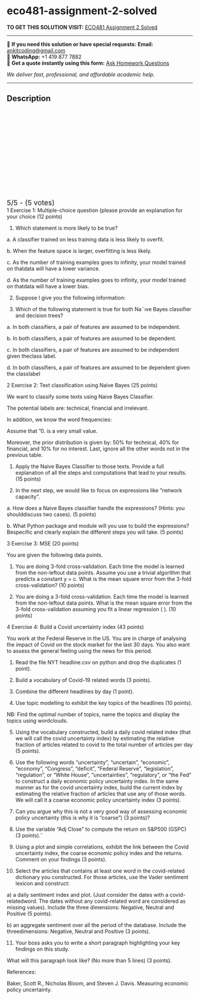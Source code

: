# eco481-assignment-2-solved
**TO GET THIS SOLUTION VISIT:** [ECO481 Assignment 2 Solved](https://www.ankitcodinghub.com/product/eco481-marlene-koffi-solved/)


---

📩 **If you need this solution or have special requests:** **Email:** ankitcoding@gmail.com  
📱 **WhatsApp:** +1 419 877 7882  
📄 **Get a quote instantly using this form:** [Ask Homework Questions](https://www.ankitcodinghub.com/services/ask-homework-questions/)

*We deliver fast, professional, and affordable academic help.*

---

<h2>Description</h2>



<div class="kk-star-ratings kksr-auto kksr-align-center kksr-valign-top" data-payload="{&quot;align&quot;:&quot;center&quot;,&quot;id&quot;:&quot;117419&quot;,&quot;slug&quot;:&quot;default&quot;,&quot;valign&quot;:&quot;top&quot;,&quot;ignore&quot;:&quot;&quot;,&quot;reference&quot;:&quot;auto&quot;,&quot;class&quot;:&quot;&quot;,&quot;count&quot;:&quot;5&quot;,&quot;legendonly&quot;:&quot;&quot;,&quot;readonly&quot;:&quot;&quot;,&quot;score&quot;:&quot;5&quot;,&quot;starsonly&quot;:&quot;&quot;,&quot;best&quot;:&quot;5&quot;,&quot;gap&quot;:&quot;4&quot;,&quot;greet&quot;:&quot;Rate this product&quot;,&quot;legend&quot;:&quot;5\/5 - (5 votes)&quot;,&quot;size&quot;:&quot;24&quot;,&quot;title&quot;:&quot;ECO481 Assignment 2 Solved&quot;,&quot;width&quot;:&quot;138&quot;,&quot;_legend&quot;:&quot;{score}\/{best} - ({count} {votes})&quot;,&quot;font_factor&quot;:&quot;1.25&quot;}">

<div class="kksr-stars">

<div class="kksr-stars-inactive">
            <div class="kksr-star" data-star="1" style="padding-right: 4px">


<div class="kksr-icon" style="width: 24px; height: 24px;"></div>
        </div>
            <div class="kksr-star" data-star="2" style="padding-right: 4px">


<div class="kksr-icon" style="width: 24px; height: 24px;"></div>
        </div>
            <div class="kksr-star" data-star="3" style="padding-right: 4px">


<div class="kksr-icon" style="width: 24px; height: 24px;"></div>
        </div>
            <div class="kksr-star" data-star="4" style="padding-right: 4px">


<div class="kksr-icon" style="width: 24px; height: 24px;"></div>
        </div>
            <div class="kksr-star" data-star="5" style="padding-right: 4px">


<div class="kksr-icon" style="width: 24px; height: 24px;"></div>
        </div>
    </div>

<div class="kksr-stars-active" style="width: 138px;">
            <div class="kksr-star" style="padding-right: 4px">


<div class="kksr-icon" style="width: 24px; height: 24px;"></div>
        </div>
            <div class="kksr-star" style="padding-right: 4px">


<div class="kksr-icon" style="width: 24px; height: 24px;"></div>
        </div>
            <div class="kksr-star" style="padding-right: 4px">


<div class="kksr-icon" style="width: 24px; height: 24px;"></div>
        </div>
            <div class="kksr-star" style="padding-right: 4px">


<div class="kksr-icon" style="width: 24px; height: 24px;"></div>
        </div>
            <div class="kksr-star" style="padding-right: 4px">


<div class="kksr-icon" style="width: 24px; height: 24px;"></div>
        </div>
    </div>
</div>


<div class="kksr-legend" style="font-size: 19.2px;">
            5/5 - (5 votes)    </div>
    </div>
1 Exercise 1: Multiple-choice question (please provide an explanation for your choice (12 points)

1. Which statement is more likely to be true?

a. A classifier trained on less training data is less likely to overfit.

b. When the feature space is larger, overfitting is less likely.

c. As the number of training examples goes to infinity, your model trained on thatdata will have a lower variance.

d. As the number of training examples goes to infinity, your model trained on thatdata will have a lower bias.

2. Suppose I give you the following information:

3. Which of the following statement is true for both Na¨ıve Bayes classifier and decision trees?

a. In both classifiers, a pair of features are assumed to be independent.

b. In both classifiers, a pair of features are assumed to be dependent.

c. In both classifiers, a pair of features are assumed to be independent given theclass label.

d. In both classifiers, a pair of features are assumed to be dependent given the classlabel

2 Exercise 2: Text classification using Naive Bayes (25 points)

We want to classify some texts using Naive Bayes Classifier.

The potential labels are: technical, financial and irrelevant.

In addition, we know the word frequencies:

Assume that ”0. is a very small value.

Moreover, the prior distribution is given by: 50% for technical, 40% for financial, and 10% for no interest. Last, ignore all the other words not in the previous table.

1. Apply the Naive Bayes Classifier to those texts. Provide a full explanation of all the steps and computations that lead to your results. (15 points)

2. In the next step, we would like to focus on expressions like ”network capacity”.

a. How does a Naive Bayes classifier handle the expressions? (Hints: you shoulddiscuss two cases). (5 points)

b. What Python package and module will you use to build the expressions? Bespecific and clearly explain the different steps you will take. (5 points)

3 Exercise 3: MSE (20 points)

You are given the following data points.

1. You are doing 3-fold cross-validation. Each time the model is learned from the non-leftout data points. Assume you use a trivial algorithm that predicts a constant y = c. What is the mean square error from the 3-fold cross-validation? (10 points)

2. You are doing a 3-fold cross-validation. Each time the model is learned from the non-leftout data points. What is the mean square error from the 3-fold cross-validation assuming you fit a linear regression ( ). (10 points)

4 Exercise 4: Build a Covid uncertainty index (43 points)

You work at the Federal Reserve in the US. You are in charge of analysing the impact of Covid on the stock market for the last 30 days. You also want to assess the general feeling using the news for this period.

1. Read the file NYT headline.csv on python and drop the duplicates (1 point).

2. Build a vocabulary of Covid-19 related words (3 points).

3. Combine the different headlines by day (1 point).

4. Use topic modelling to exhibit the key topics of the headlines (10 points).

NB: Find the optimal number of topics, name the topics and display the topics using wordclouds.

5. Using the vocabulary constructed, build a daily covid related index (that we will call the covid uncertainty index) by estimating the relative fraction of articles related to covid to the total number of articles per day (5 points).

6. Use the following words “uncertainty”, “uncertain”, “economic”, “economy”, “Congress”, “deficit”, “Federal Reserve”, “legislation”, “regulation”, or “White House”, “uncertainties”, “regulatory”, or “the Fed” to construct a daily economic policy uncertainty index. In the same manner as for the covid uncertainty index, build the current index by estimating the relative fraction of articles that use any of those words. We will call it a coarse economic policy uncertainty index (3 points).

7. Can you argue why this is not a very good way of assessing economic policy uncertainty (this is why it is “coarse”) (3 points)?

8. Use the variable “Adj Close” to compute the return on S&amp;P500 (GSPC) (3 points).ˆ

9. Using a plot and simple correlations, exhibit the link between the Covid uncertainty index, the coarse economic policy index and the returns. Comment on your findings (3 points).

10. Select the articles that contains at least one word in the covid-related dictionary you constructed. For those articles, use the Vader sentiment lexicon and construct:

a) a daily sentiment index and plot. (Just consider the dates with a covid-relatedword. The dates without any covid-related word are considered as missing values). Include the three dimensions: Negative, Neutral and Positive (5 points).

b) an aggregate sentiment over all the period of the database. Include the threedimensions: Negative, Neutral and Positive (3 points).

11. Your boss asks you to write a short paragraph highlighting your key findings on this study.

What will this paragraph look like? (No more than 5 lines) (3 points).

References:

Baker, Scott R., Nicholas Bloom, and Steven J. Davis. Measuring economic policy uncertainty.
